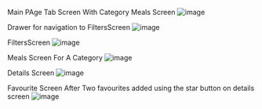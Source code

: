 Main PAge Tab Screen With Category Meals Screen
![image](https://user-images.githubusercontent.com/84911098/184324592-cb62fdc0-9a97-4b58-a70d-f1aae785dd19.png)

Drawer for navigation to FiltersScreen
![image](https://user-images.githubusercontent.com/84911098/184324712-fa1b61f4-7cbb-45e5-a821-d706ac12533f.png)

FiltersScreen
![image](https://user-images.githubusercontent.com/84911098/184324793-b7cb48dc-446a-4793-9ce1-bdd15578f82a.png)

Meals Screen For A Category
![image](https://user-images.githubusercontent.com/84911098/184324840-c91da69e-136b-432c-b39b-f1ba3a37ea9a.png)

Details Screen
![image](https://user-images.githubusercontent.com/84911098/184324910-6d1207a3-7f60-4898-aefb-1825f8af1aa1.png)

Favourite Screen After Two favourites added using the star button on details screen
![image](https://user-images.githubusercontent.com/84911098/184324993-32ada39c-13f2-4589-99ae-6b1c43e7d5e1.png)
